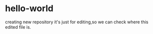 # hello-world
creating new repository
it's just for editing,so we can check where this edited file is.
